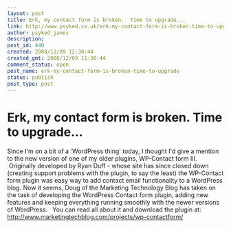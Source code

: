 ```yaml
---
layout: post
title: Erk, my contact form is broken.  Time to upgrade...
link: http://www.psyked.co.uk/erk-my-contact-form-is-broken-time-to-upgrade/
author: psyked_james
description: 
post_id: 440
created: 2008/12/09 12:30:44
created_gmt: 2008/12/09 11:30:44
comment_status: open
post_name: erk-my-contact-form-is-broken-time-to-upgrade
status: publish
post_type: post
---
```


# Erk, my contact form is broken.  Time to upgrade...

Since I'm on a bit of a 'WordPress thing' today, I thought I'd give a mention to the new version of one of my older plugins, WP-Contact form III.  Originally developed by Ryan Duff - whose site has since closed down (creating support problems with the plugin, to say the least) the WP-Contact form plugin was easy way to add contact email functionality to a WordPress blog. Now it seems, Doug of the Marketing Technology Blog has taken on the task of developing the WordPress Contact form plugin, adding new features and keeping everything running smoothly with the newer versions of WordPress.   You can read all about it and download the plugin at: <http://www.marketingtechblog.com/projects/wp-contactform/>